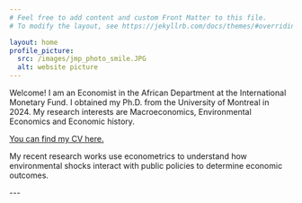 ```yaml
---
# Feel free to add content and custom Front Matter to this file.
# To modify the layout, see https://jekyllrb.com/docs/themes/#overriding-theme-defaults

layout: home
profile_picture:
  src: /images/jmp_photo_smile.JPG
  alt: website picture
---
```


<p>
 Welcome! I am an Economist in the African Department at the International Monetary Fund. I obtained my Ph.D. from the University of Montreal in 2024.
My research interests are Macroeconomics, Environmental Economics and Economic history. <br>
</p>

<p>
<a href="https://www.dropbox.com/scl/fi/k6nqqlar2vvw9otjkklsf/CV_RegisKouassi_Sept2023.pdf?rlkey=saesshl58zylh0hwc4x6853u4&dl=0">You can find my CV here.</a>
  
</p>

<p>
  My recent research works use econometrics to understand how environmental shocks interact with public policies to determine economic outcomes. <br>
</p>
---
